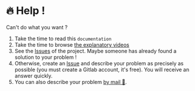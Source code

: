 <a name="helpme"></a>

# 🔥 Help !

Can't do what you want ?

1. Take the time to read this `documentation`
2. Take the time to browse <a href='https://www.youtube.com/channel/UCrlsEykrLNpK12Id7c7GP7g' target="_blank">the explanatory videos</a>
3. See the <a href="https://gitlab.com/abc-map/abc-map/-/issues?scope=all&state=all" target="_blank">Issues</a> of the project. Maybe someone has already found a solution to your problem !
4. Otherwise, create an <a href="https://gitlab.com/abc-map/abc-map/-/issues/new?issue" target="_blank">Issue</a> and
   describe your problem as precisely as possible (you must create a Gitlab account, it's free). You will receive an
   answer quickly.
5. You can also describe your problem <a href="mailto:fr.abcmap@gmail.com">by mail 📧</a>.
